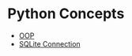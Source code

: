 # Python Concepts

<ul>
  <li><a href = 'https://github.com/Harsh1347/Python_Concepts/tree/master/OOP'> OOP </a></li>
  <li><a href = 'https://github.com/Harsh1347/Python_Concepts/tree/master/SQLite'>SQLite Connection </a></li>
  
